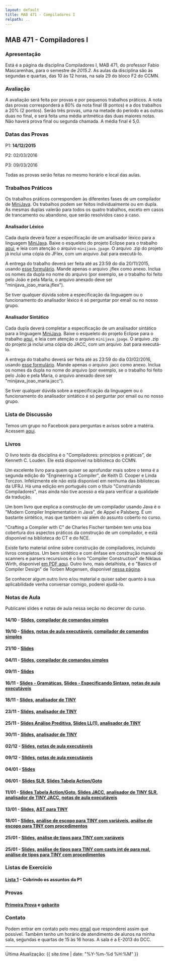 ```yaml
---
layout: default
title: MAB 471 - Compiladores I
relpath: ..
---
```


MAB 471 - Compiladores I
------------------------

### Apresentação

Está é a página da disciplina Compiladores I, MAB 471, do professor
Fabio Mascarenhas, para o semestre de *2015.2*. As aulas da disciplina são
às segundas e quartas, das 10 às 12 horas, na sala 29 do bloco F2 do CCMN.

### Avaliação

A avaliação será feita por provas e por pequenos trabalhos práticos. A
nota das provas corresponderá a 80% da nota final (8 pontos) e a dos
trabalhos a 20% (2 pontos). Serão três provas, uma na metade do período
e as outras duas no final, e será feita uma média aritmética das duas
maiores notas. Não haverá prova final ou segunda chamada. A média
final é 5,0. 

### Datas das Provas

P1: **14/12/2015**

P2: 02/03/2016

P3: 09/03/2016

Todas as provas serão feitas no mesmo horário e local das aulas.

### Trabalhos Práticos

Os trabalhos práticos correspondem às diferentes fases de um
compilador de [MiniJava](minijava.html). Os trabalhos podem ser feitos
individualmente ou em dupla. As mesmas duplas valerão para todos
os quatro trabalhos, exceto em casos de trancamento ou abandono, que serão
resolvidos caso a caso.

#### Analisador Léxico

Cada dupla deverá fazer a especificação de um analisador léxico para
a linguagem [MiniJava](minijava.html). Baixe o esqueleto do projeto Eclipse
para o trabalho [aqui](MiniJavaLex.zip), e leia com atenção o arquivo
`minijava.jpage`. O arquivo .zip do projeto já inclui uma cópia do JFlex,
com um arquivo .bat para executá-lo.

A entrega do trabalho deverá ser feita até as 23:59 do dia 20/11/2015, usando [esse
formulário](https://www.dropbox.com/request/Yc5W5jnrS1QlrcCpclbO). Mande apenas o arquivo .jflex como anexo.
Inclua os nomes da dupla no nome do arquivo (por exemplo,
se o trabalho foi feito pelo João e pela Maria, o arquivo anexado deve ser "minijava_joao_maria.jflex").

Se tiver qualquer dúvida sobre a especificação da linguagem ou o
funcionamento do analisador léxico é só perguntar por email ou no
nosso grupo.

#### Analisador Sintático

Cada dupla deverá completar a especificação de um analisador sintático para
a linguagem [MiniJava](minijava.html). Baixe o esqueleto do projeto Eclipse
para o trabalho [aqui](MiniJavaParse.zip), e leia com atenção o arquivo
`minijava.jpage`. O arquivo .zip do projeto já inclui uma cópia do JACC,
com um arquivo .bat para executá-lo.

A entrega do trabalho deverá ser feita até as 23:59 do dia 03/02/2016, usando [esse
formulário](https://www.dropbox.com/request/yviKYBMv5RvZwPvTCh7A). Mande apenas o arquivo .jacc como anexo.
Inclua os nomes da dupla no nome do arquivo (por exemplo,
se o trabalho foi feito pelo João e pela Maria, o arquivo anexado deve ser "minijava_joao_maria.jacc").

Se tiver qualquer dúvida sobre a especificação da linguagem ou o
funcionamento do analisador sintático é só perguntar por email ou no
nosso grupo.

### Lista de Discussão

Temos um grupo no Facebook para perguntas e avisos sobre a matéria.
Acessem [aqui](http://www.facebook.com/groups/compiladoresI/).

### Livros

O livro texto da disciplina é o "Compiladores: princípios e práticas",
de Kenneth C. Louden. Ele está disponível na biblioteca do CCMN.

Um excelente livro para quem quiser se aprofundar mais sobre o tema é a
segunda edição do "Engineering a Compiler", de Keith D. Cooper e Linda
Torczon. Infelizmente ele não está disponível em nenhuma das bibliotecas
da UFRJ. Há uma edição em português com o título "Construindo Compiladores",
mas ainda não tive acesso a ela para verificar a qualidade da tradução.

Um bom livro que explica a construção de um compilador usando Java é o
"Modern Compiler Implementation in Java", de Appel e Palsberg. É um
bastante sintético, mas que também vai além do assunto coberto no curso.

"Crafting a Compiler with C" de Charles Fischer também tem uma boa
cobertura dos aspectos práticos da construção de um compilador, e está
disponível na biblioteca do CT e do NCE.

Existe farto material online sobre construção de compiladores, incluindo
livros completos. Um bem sintético e com ênfase em construção manual de
scanners e parsers recursivos é o livro "Compiler Construction" de
Niklaus Wirth, disponível [em PDF
aqui](http://www.ethoberon.ethz.ch/WirthPubl/CBEAll.pdf). Outro livro,
mais detalhista, é o "Basics of Compiler Design" de Torben Mogensen,
disponível [nessa
página](http://www.diku.dk/hjemmesider/ansatte/torbenm/Basics/).

Se conhecer algum outro livro e/ou material e quiser saber quanto à sua
aplicabilidade venha conversar comigo, poderei ajudá-lo.

### Notas de Aula

Publicarei slides e notas de aula nessa seção no decorrer do curso.

#### 14/10 - [Slides](01Introducao.pdf), [compilador de comandos simples](CmdSimp.zip)
#### 19/10 - [Slides](02AnaliseLexica.pdf), [notas de aula executáveis](Lexico.zip), [compilador de comandos simples](CmdSimpRE.zip)
#### 21/10 - [Slides](03Automatos.pdf)
#### 04/11 - [Slides](04JFlex.pdf), [compilador de comandos simples](CmdSimpJF.zip)
#### 09/11 - [Slides](05GramaticasPt1.pdf)
#### 16/11 - [Slides - Gramáticas](05GramaticasPt2.pdf), [Slides - Especificando Sintaxe](06Sintaxe.pdf), [notas de aula executáveis](Parsing.zip)
#### 18/11 - [Slides](07RecursivaPt1.pdf), [analisador de TINY](TINYRec.zip)
#### 23/11 - [Slides](07Recursiva.pdf), [analisador de TINY](TINYRecArv.zip)
#### 25/11 - [Slides Análise Preditiva](08Preditiva.pdf), [Slides LL(1)](09LL1.pdf), [analisador de TINY](TINYPred.zip)
#### 30/11 - [Slides](10AscendentePt1.pdf), [analisador de TINY](TINYLL1.zip)
#### 02/12 - [Slides](10AscendentePt2.pdf), [notas de aula executáveis](Parsing.zip)
#### 09/12 - [Slides](RevisaoP1.pdf), [notas de aula executáveis](RevisaoP1.zip)
#### 04/01 - [Slides](11SLRPt1.pdf)
#### 06/01 - [Slides SLR](11SLRPt2.pdf), [Slides Tabela Action/Goto](12ActionGotoPt1.pdf)
#### 11/01 - [Slides Tabela Action/Goto](12ActionGotoPt2.pdf), [Slides JACC](13JACC.pdf), [analisador de TINY SLR](TINYSLR.zip), [analisador de TINY JACC](TINYJACC.zip), [notas de aula executáveis](Parsing.zip)
#### 13/01 - [Slides](14SemanticaPt1.pdf), [AST para TINY](TINYAST.zip)
#### 18/01 - [Slides](14SemanticaPt2.pdf), [análise de escopo para TINY com variáveis](TINYEscopo.zip), [análise de escopo para TINY com procedimentos](TINYEscopoProc.zip)
#### 25/01 - [Slides](15TiposPt1.pdf), [análise de tipos para TINY com variáveis](TINYTipos.zip)
#### 25/01 - [Slides](15TiposPt2.pdf), [análise de tipos para TINY com casts int de para real](TINYTiposCast.zip), [análise de tipos para TINY com procedimentos](TINYTiposProc.zip)

### Listas de Exercício

#### [Lista 1](lista1.html) - Cobrindo os assuntos da P1

### Provas

#### [Primeira Prova](p1.pdf) e [gabarito](gabarito_p1.pdf)

### Contato

Podem entrar em contato pelo meu [email](mailto:mascarenhas@ufrj.br) que
responderei assim que possível. Também tenho um horário de atendimento
de alunos na minha sala, segundas e quartas de 15 às 16 horas. A sala é
a E-2013 do DCC.

* * * * *

Última Atualização: {{ site.time | date: "%Y-%m-%d %H:%M" }}
